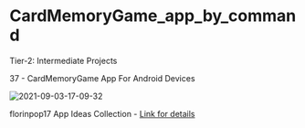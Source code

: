 # CardMemoryGame_app_by_command

Tier-2: Intermediate Projects

37 - CardMemoryGame App For Android Devices

![2021-09-03-17-09-32](https://user-images.githubusercontent.com/50905347/132019281-f036006d-ca89-4a80-8ada-36be76512575.gif)

florinpop17 App Ideas Collection - [Link for details](https://github.com/florinpop17/app-ideas)
